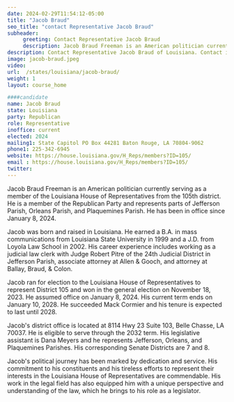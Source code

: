 ```yaml
---
date: 2024-02-29T11:54:12-05:00
title: "Jacob Braud"
seo_title: "contact Representative Jacob Braud"
subheader:
     greeting: Contact Representative Jacob Braud
     description: Jacob Braud Freeman is an American politician currently serving as a member of the Louisiana House of Representatives from the 105th district. He is a member of the Republican Party and represents parts of Jefferson Parish, Orleans Parish, and Plaquemines Parish. He has been in office since January 8, 2024.
description: Contact Representative Jacob Braud of Louisiana. Contact information for Jacob Braud includes email address, phone number, and mailing address.
image: jacob-braud.jpeg
video:
url:  /states/louisiana/jacob-braud/
weight: 1
layout: course_home

####candidate
name: Jacob Braud
state: Louisiana
party: Republican
role: Representative
inoffice: current
elected: 2024
mailing1: State Capitol PO Box 44281 Baton Rouge, LA 70804-9062
phone1: 225-342-6945
website: https://house.louisiana.gov/H_Reps/members?ID=105/
email : https://house.louisiana.gov/H_Reps/members?ID=105/
twitter:
---
```


Jacob Braud Freeman is an American politician currently serving as a member of the Louisiana House of Representatives from the 105th district. He is a member of the Republican Party and represents parts of Jefferson Parish, Orleans Parish, and Plaquemines Parish. He has been in office since January 8, 2024.

Jacob was born and raised in Louisiana. He earned a B.A. in mass communications from Louisiana State University in 1999 and a J.D. from Loyola Law School in 2002. His career experience includes working as a judicial law clerk with Judge Robert Pitre of the 24th Judicial District in Jefferson Parish, associate attorney at Allen & Gooch, and attorney at Ballay, Braud, & Colon.

Jacob ran for election to the Louisiana House of Representatives to represent District 105 and won in the general election on November 18, 2023. He assumed office on January 8, 2024. His current term ends on January 10, 2028. He succeeded Mack Cormier and his tenure is expected to last until 2028.

Jacob's district office is located at 8114 Hwy 23 Suite 103, Belle Chasse, LA 70037. He is eligible to serve through the 2032 term. His legislative assistant is Dana Meyers and he represents Jefferson, Orleans, and Plaquemines Parishes. His corresponding Senate Districts are 7 and 8.

Jacob's political journey has been marked by dedication and service. His commitment to his constituents and his tireless efforts to represent their interests in the Louisiana House of Representatives are commendable. His work in the legal field has also equipped him with a unique perspective and understanding of the law, which he brings to his role as a legislator.
